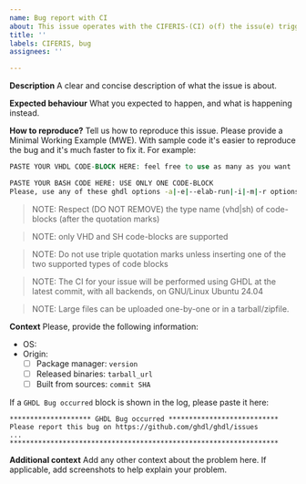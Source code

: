 ```yaml
---
name: Bug report with CI
about: This issue operates with the CIFERIS-(CI) o(f) the issu(e) trigge(r)ed by the (is)sue feature integrated
title: ''
labels: CIFERIS, bug
assignees: ''

---
```



**Description**
A clear and concise description of what the issue is about.

**Expected behaviour**
What you expected to happen, and what is happening instead.

**How to reproduce?**
Tell us how to reproduce this issue. Please provide a Minimal Working Example (MWE). With sample code it's easier to reproduce the bug and it's much faster to fix it. For example:

```vhd
PASTE YOUR VHDL CODE-BLOCK HERE: feel free to use as many as you want
```

```sh
PASTE YOUR BASH CODE HERE: USE ONLY ONE CODE-BLOCK
Please, use any of these ghdl options -a|-e|--elab-run|-i|-m|-r options, but only these
```

> NOTE: Respect (DO NOT REMOVE) the type name (vhd|sh) of code-blocks (after the quotation marks)

> NOTE: only VHD and SH code-blocks are supported

> NOTE: Do not use triple quotation marks unless inserting one of the two supported types of code blocks

> NOTE: The CI for your issue will be performed using GHDL at the latest commit, with all backends, on GNU/Linux Ubuntu 24.04

> NOTE: Large files can be uploaded one-by-one or in a tarball/zipfile.

**Context**
Please, provide the following information:

- OS:
- Origin:
  - [ ] Package manager: `version`
  - [ ] Released binaries: `tarball_url`
  - [ ] Built from sources: `commit SHA`

If a `GHDL Bug occurred` block is shown in the log, please paste it here:

```
******************** GHDL Bug occurred ***************************
Please report this bug on https://github.com/ghdl/ghdl/issues
...
******************************************************************
```

**Additional context**
Add any other context about the problem here. If applicable, add screenshots to help explain your problem.
